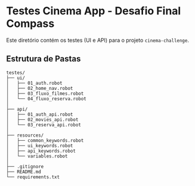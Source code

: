 # Testes Cinema App - Desafio Final Compass

Este diretório contém os testes (UI e API) para o projeto `cinema-challenge`.

## Estrutura de Pastas

```plaintext
testes/
├── ui/
│   ├── 01_auth.robot
│   ├── 02_home_nav.robot
│   ├── 03_fluxo_filmes.robot
│   └── 04_fluxo_reserva.robot
│
├── api/
│   ├── 01_auth_api.robot
│   ├── 02_movies_api.robot
│   └── 03_reserva_api.robot
│
├── resources/
│   ├── common_keywords.robot
│   ├── ui_keywords.robot
│   ├── api_keywords.robot
│   └── variables.robot
│
├── .gitignore
├── README.md
└── requirements.txt